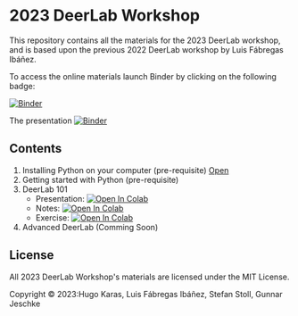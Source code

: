 # 2023 DeerLab Workshop

This repository contains all the materials for the 2023 DeerLab workshop, and is based upon the previous 2022 DeerLab workshop by Luis Fábregas Ibáñez.

To access the online materials launch Binder by clicking on the following badge: 

[![Binder](https://mybinder.org/badge_logo.svg)](https://mybinder.org/v2/gh/HKaras/DeerLabWorkshop2023/main)

The presentation
[![Binder](https://mybinder.org/badge_logo.svg)](https://mybinder.org/v2/gh/HKaras/DeerLabWorkshop2023/main/notebooks/presentation.ipynb)

## Contents
1. Installing Python on your computer (pre-requisite) [Open](https://github.com/HKaras/DeerLabWorkshop2023/blob/main/notebooks/00-Installing-Python.md)
2. Getting started with Python (pre-requisite) 
3. DeerLab 101
     - Presentation:   [![Open In Colab](https://colab.research.google.com/assets/colab-badge.svg)](https://colab.research.google.com/HKaras/DeerLabWorkshop2023/blob/main/notebooks/presentation.ipynb)
     - Notes:        [![Open In Colab](https://colab.research.google.com/assets/colab-badge.svg)](https://colab.research.google.com/HKaras/DeerLabWorkshop2023/blob/main/notebooks/presentation.ipynb)
     - Exercise:      [![Open In Colab](https://colab.research.google.com/assets/colab-badge.svg)](https://colab.research.google.com/HKaras/DeerLabWorkshop2023/blob/main/notebooks/presentation.ipynb)
5. Advanced DeerLab (Comming Soon)


## License

All 2023 DeerLab Workshop's materials are licensed under the MIT License.

Copyright © 2023:Hugo Karas, Luis Fábregas Ibáñez, Stefan Stoll, Gunnar Jeschke
